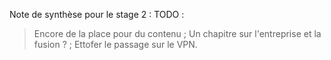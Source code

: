Note de synthèse pour le stage 2 :
TODO :
> Encore de la place pour du contenu ;
> Un chapitre sur l'entreprise et la fusion ? ;
> Ettofer le passage sur le VPN.
